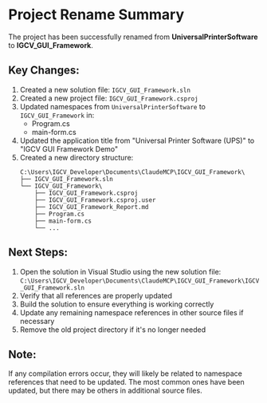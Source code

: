 # Project Rename Summary

The project has been successfully renamed from **UniversalPrinterSoftware** to **IGCV_GUI_Framework**.

## Key Changes:

1. Created a new solution file: `IGCV_GUI_Framework.sln`
2. Created a new project file: `IGCV_GUI_Framework.csproj`
3. Updated namespaces from `UniversalPrinterSoftware` to `IGCV_GUI_Framework` in:
   - Program.cs
   - main-form.cs
4. Updated the application title from "Universal Printer Software (UPS)" to "IGCV GUI Framework Demo"
5. Created a new directory structure:
   ```
   C:\Users\IGCV_Developer\Documents\ClaudeMCP\IGCV_GUI_Framework\
   ├── IGCV_GUI_Framework.sln
   └── IGCV_GUI_Framework\
       ├── IGCV_GUI_Framework.csproj
       ├── IGCV_GUI_Framework.csproj.user
       ├── IGCV_GUI_Framework_Report.md
       ├── Program.cs
       ├── main-form.cs
       └── ...
   ```

## Next Steps:

1. Open the solution in Visual Studio using the new solution file: `C:\Users\IGCV_Developer\Documents\ClaudeMCP\IGCV_GUI_Framework\IGCV_GUI_Framework.sln`
2. Verify that all references are properly updated
3. Build the solution to ensure everything is working correctly
4. Update any remaining namespace references in other source files if necessary
5. Remove the old project directory if it's no longer needed

## Note:

If any compilation errors occur, they will likely be related to namespace references that need to be updated. The most common ones have been updated, but there may be others in additional source files.
